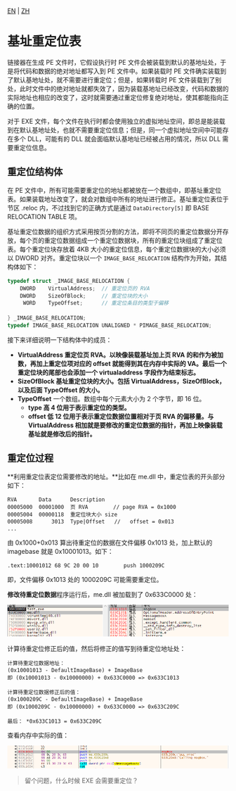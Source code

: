 [EN](./pe-relocation-table.md) | [ZH](./pe-relocation-table-zh.md)

# 基址重定位表

链接器在生成 PE 文件时，它假设执行时 PE 文件会被装载到默认的基地址处，于是将代码和数据的绝对地址都写入到 PE 文件中。如果装载时 PE 文件确实装载到了默认基地址处，就不需要进行重定位；但是，如果转载时 PE 文件装载到了别处，此时文件中的绝对地址就都失效了，因为装载基地址已经改变，代码和数据的实际地址也相应的改变了，这时就需要通过重定位修复绝对地址，使其都能指向正确的位置。

对于 EXE 文件，每个文件在执行时都会使用独立的虚拟地址空间，即总是能装载到在默认基地址处，也就不需要重定位信息；但是，同一个虚拟地址空间中可能存在多个 DLL，可能有的 DLL 就会面临默认基地址已经被占用的情况，所以 DLL 需要重定位信息。

## 重定位结构体

在 PE 文件中，所有可能需要重定位的地址都被放在一个数组中，即基址重定位表。如果装载地址改变了，就会对数组中所有的地址进行修正。基址重定位表位于节区 .reloc 内，不过找到它的正确方式是通过 `DataDirectory[5]` 即 BASE RELOCATION TABLE 项。

基址重定位数据的组织方式采用按页分割的方法，即将不同页的重定位数据分开存放，每个页的重定位数据组成一个重定位数据块，所有的重定位块组成了重定位表。每个重定位块存放着 4KB 大小的重定位信息，每个重定位数据块的大小必须以 DWORD 对齐。重定位块以一个 `IMAGE_BASE_RELOCATION` 结构作为开始，其结构体如下：

```c
typedef struct _IMAGE_BASE_RELOCATION {
    DWORD    VirtualAddress;  // 重定位页的 RVA
    DWORD    SizeOfBlock;     // 重定位块的大小
     WORD    TypeOffset;      // 重定位条目的类型于偏移

} _IMAGE_BASE_RELOCATION;
typedef IMAGE_BASE_RELOCATION UNALIGNED * PIMAGE_BASE_RELOCATION;
```

接下来详细说明一下结构体中的成员：

- **VirtualAddress 重定位页 RVA。以映像装载基址加上页 RVA 的和作为被加数，再加上重定位项对应的 offset 就能得到其在内存中实际的 VA。最后一个重定位块的尾部也会添加一个 virtualaddress 字段作为结束标志。**
- **SizeOfBlock 基址重定位块的大小。包括 VirtualAddress，SizeOfBlock，以及后面 TypeOffset 的大小。**
- **TypeOffset** 一个数组。数组中每个元素大小为 2 个字节，即 16 位。 
  - **type 高 4 位用于表示重定位的类型。**
  - **offset 低 12 位用于表示重定位数据位置相对于页 RVA 的偏移量。与 VirtualAddress 相加就是要修改的重定位数据的指针，再加上映像装载基址就是修改后的指针。**

## 重定位过程

**利用重定位表定位需要修改的地址。**比如在 me.dll 中，重定位表的开头部分如下：

```text
RVA       Data      Description
00005000  00001000  页 RVA        // page RVA = 0x1000
00005004  00000118  重定位块大小 size   
00005008      3013  Type|Offset   //   offset = 0x013
...
```

由 0x1000+0x013 算出待重定位的数据在文件偏移 0x1013 处，加上默认的 imagebase 就是 0x10001013。如下：

```x86asm
.text:10001012 68 9C 20 00 10        push 1000209C
```

即，文件偏移 0x1013 处的 1000209C 可能需要重定位。

**修改待重定位数据**程序运行后，me.dll 被加载到了 0x633C0000 处：

![dll 装载处](figure/pe5-relocdll.png)

计算待重定位修正后的值，然后将修正的值写到待重定位地址处：

```
计算待重定位数据地址：
(0x10001013 - DefaultImageBase) + ImageBase 
即 (0x10001013 - 0x10000000) + 0x633C0000 => 0x633C1013

计算待重定位数据修正后的值：
(0x1000209C - DefaultImageBase) + ImageBase 
即 (0x1000209C - 0x10000000) + 0x633C0000 => 0x633C209C

最后： *0x633C1013 = 0x633C209C
```

查看内存中实际的值：

![重定位后的地址](figure/pe5-relocdata.png)

> 留个问题，什么时候 EXE 会需要重定位？